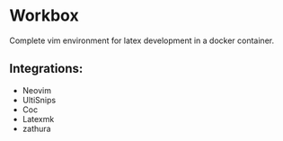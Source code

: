 # Workbox

Complete vim environment for latex development in a docker container. 

## Integrations:
  - Neovim
  - UltiSnips 
  - Coc
  - Latexmk
  - zathura
  
  
